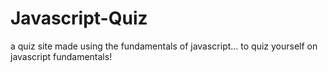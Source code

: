 # Javascript-Quiz
a quiz site made using the fundamentals of javascript... to quiz yourself on javascript fundamentals!
